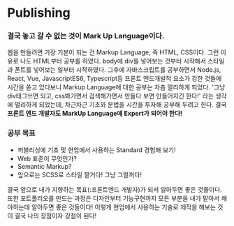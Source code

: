 # Publishing

### 결국 놓고 갈 수 없는 것이 Mark Up Language이다.



웹을 만들려면 가장 기본이 되는 건 Markup Language, 즉 HTML, CSS이다. 그런 이유로 나도 HTML부터 공부를 하였다. body에 div를 넣어보는 것부터 시작해서 스타일과 폰트를 넣어보는 일부터 시작하였다. 그후에 자바스크립트를 공부하면서 Node.js, React, Vue, JavascriptES6, Typescript등 프론트 엔드개발적 요소가 강한 것들에 시간을 쏟고 있다보니 Markup Language에 대한 공부는 차츰 멀리하게 되었다. '그냥 div태그쓰면 되고, css봐가면서 검색해가면서 만들다 보면 만들어지긴 한다!' 라는 생각에 멀리하게 되었는데, 차근차근 기초와 문법을 시간을 투자해 공부해 두려고 한다. 결국 **프론트 엔드 개발자도 MarkUp Language에 Expert가 되어야 한다!**



### 공부 목표

* 퍼블리싱에 기초 및 현업에서 사용하는 Standard 경험해 보기!
* Web 표준이 무엇인가?
* Semantic Markup?
* 앞으로는 SCSS로 스타일 짤거다! 그냥 그럴꺼다!

결국 앞으로 내가 지향하는 목표(:프론트엔드 개발자)가 되서 알아두면 좋은 것들이다. 또한 포트폴리오를 만드는 과정은 디자인부터 기능구현까지 모든 부분을 내가 맡아서 해야하는데 알아두면 좋은 것들이다! 이렇게 현업에서 사용하는 기술로 제작을 해보는 것이 결국 나의 장점이자 강점이 된다!
